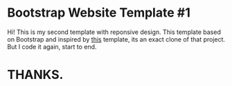 # Bootstrap Website Template #1

Hi! 
This is my second template with reponsive design.
This template based on Bootstrap and inspired by [this](https://www.smarteyeapps.com/free_demo/app-landing-page-website-template-bootstrap) template, its an exact clone of that project. But I code it again, start to end.
# THANKS.

